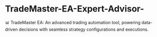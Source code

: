 # TradeMaster-EA-Expert-Advisor-
📊 TradeMaster EA: An advanced trading automation tool, powering data-driven decisions with seamless strategy configurations and executions.
